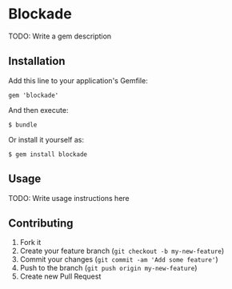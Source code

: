 # Blockade

TODO: Write a gem description

## Installation

Add this line to your application's Gemfile:

    gem 'blockade'

And then execute:

    $ bundle

Or install it yourself as:

    $ gem install blockade

## Usage

TODO: Write usage instructions here

## Contributing

1. Fork it
2. Create your feature branch (`git checkout -b my-new-feature`)
3. Commit your changes (`git commit -am 'Add some feature'`)
4. Push to the branch (`git push origin my-new-feature`)
5. Create new Pull Request
